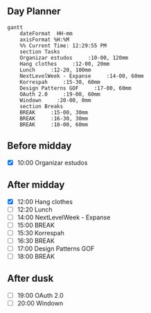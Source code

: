 ## Day Planner
```mermaid
gantt
    dateFormat  HH-mm
    axisFormat %H:%M
    %% Current Time: 12:29:55 PM
    section Tasks
    Organizar estudos     :10-00, 120mm
    Hang clothes     :12-00, 20mm
    Lunch     :12-20, 100mm
    NextLevelWeek - Expanse     :14-00, 60mm
    Korrespah     :15-30, 60mm
    Design Patterns GOF     :17-00, 60mm
    OAuth 2.0     :19-00, 60mm
    Windown     :20-00, 0mm
    section Breaks
    BREAK     :15-00, 30mm
    BREAK     :16-30, 30mm
    BREAK     :18-00, 60mm
```

## Before midday
- [x] 10:00 Organizar estudos

## After midday
- [x] 12:00 Hang clothes
- [ ] 12:20 Lunch
- [ ] 14:00 NextLevelWeek - Expanse
- [ ] 15:00 BREAK
- [ ] 15:30 Korrespah
- [ ] 16:30 BREAK
- [ ] 17:00 Design Patterns GOF
- [ ] 18:00 BREAK
## After dusk
- [ ] 19:00 OAuth 2.0
- [ ] 20:00 Windown
